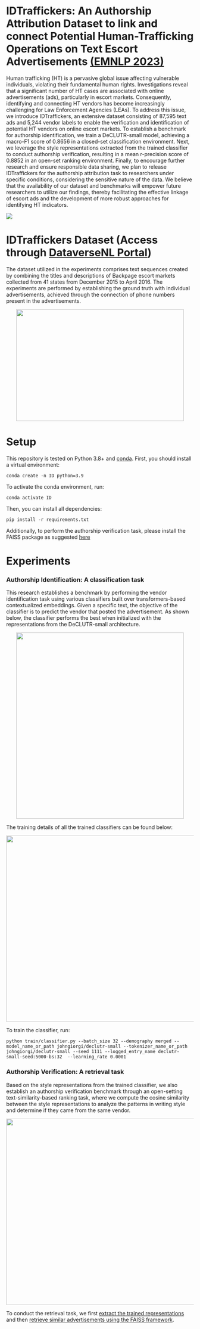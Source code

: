 # IDTraffickers: An Authorship Attribution Dataset to link and connect Potential Human-Trafficking Operations on Text Escort Advertisements [(EMNLP 2023)](https://arxiv.org/abs/2310.05484)

Human trafficking (HT) is a pervasive global issue affecting vulnerable individuals, violating their fundamental human rights. Investigations reveal that a significant number of HT cases are associated with online advertisements (ads), particularly in escort markets. Consequently, identifying and connecting HT vendors has become increasingly challenging for Law Enforcement Agencies (LEAs). To address this issue, we introduce IDTraffickers, an extensive dataset consisting of 87,595 text ads and 5,244 vendor labels to enable the verification and identification of potential HT vendors on online escort markets. To establish a benchmark for authorship identification, we train a DeCLUTR-small model, achieving a macro-F1 score of 0.8656 in a closed-set classification environment. Next, we leverage the style representations extracted from the trained classifier to conduct authorship verification, resulting in a mean r-precision score of 0.8852 in an open-set ranking environment. Finally, to encourage further research and ensure responsible data sharing, we plan to release IDTraffickers for the authorship attribution task to researchers under specific conditions, considering the sensitive nature of the data. We believe that the availability of our dataset and benchmarks will empower future researchers to utilize our findings, thereby facilitating the effective linkage of escort ads and the development of more robust approaches for identifying HT indicators.

![](https://github.com/vageeshSaxena/IDTraffickers-EMNLP2023/blob/main/Images/Screenshot%20from%202023-10-12%2022-18-06.png)

# IDTraffickers Dataset (Access through [DataverseNL Portal](https://dataverse.nl/dataset.xhtml?persistentId=doi:10.34894/NZ7VLC))

The dataset utilized in the experiments comprises text sequences created by combining the titles and descriptions of Backpage escort markets collected from 41 states from December 2015 to April 2016. The experiments are performed by establishing the ground truth with individual advertisements, achieved through the connection of phone numbers present in the advertisements. 

<p align="center">
  <img src="https://github.com/vageeshSaxena/IDTraffickers-EMNLP2023/blob/main/Images/Screenshot%20from%202023-10-12%2022-18-53.png" width="450" height="300">
</p>

# Setup
This repository is tested on Python 3.8+ and [conda](https://docs.conda.io/projects/miniconda/en/latest/). First, you should install a virtual environment:
```
conda create -n ID python=3.9
```

To activate the conda environment, run:
```
conda activate ID
```

Then, you can install all dependencies:
```
pip install -r requirements.txt
```

Additionally, to perform the authorship verification task, please install the FAISS package as suggested [here](https://github.com/facebookresearch/faiss/blob/main/INSTALL.md)


# Experiments
### Authorship Identification: A classification task
This research establishes a benchmark by performing the vendor identification task using various classifiers built over transformers-based contextualized embeddings. Given a specific text, the objective of the classifier is to predict the vendor that posted the advertisement. As shown below, the classifier performs the best when initialized with the representations from the DeCLUTR-small architecture. 
<p align="center">
  <img src="https://github.com/vageeshSaxena/IDTraffickers-EMNLP2023/blob/main/Images/Screenshot%20from%202023-10-12%2022-19-17.png" width="450" height="500">
</p>

The training details of all the trained classifiers can be found below:
<p align="center">
  <img src="https://github.com/vageeshSaxena/IDTraffickers-EMNLP2023/blob/main/Images/Screenshot%20from%202023-10-12%2022-20-22.png" width="800" height="500">
</p>

To train the classifier, run:
```
python train/classifier.py --batch_size 32 --demography merged --model_name_or_path johngiorgi/declutr-small --tokenizer_name_or_path johngiorgi/declutr-small --seed 1111 --logged_entry_name declutr-small-seed:5000-bs:32  --learning_rate 0.0001
```

### Authorship Verification: A retrieval task
Based on the style representations from the trained classifier, we also establish an authorship verification benchmark through an open-setting text-similarity-based ranking task, where we compute the cosine similarity between the style representations to analyze the patterns in writing style and determine if they came from the same vendor. 

<p align="center">
  <img src="https://github.com/vageeshSaxena/IDTraffickers-EMNLP2023/blob/main/Images/Screenshot%20from%202023-10-12%2022-19-43.png" width="800" height="500">
</p>

To conduct the retrieval task, we first [extract the trained representations](https://github.com/vageeshSaxena/IDTraffickers-EMNLP2023/blob/main/analysis/extract_embeddings.ipynb) and then [retrieve similar advertisements using the FAISS framework](https://github.com/vageeshSaxena/IDTraffickers-EMNLP2023/blob/main/analysis/faiss.ipynb).
